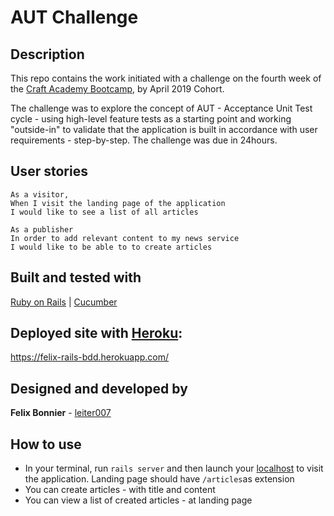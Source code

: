 # AUT Challenge

## Description
This repo contains the work initiated with a challenge on the fourth week of the [Craft Academy Bootcamp](https://craftacademy.se/english/curriculum/), by April 2019 Cohort.

The challenge was to explore the concept of AUT - Acceptance Unit Test cycle - using high-level feature tests as a starting point and working "outside-in" to validate that the application is built in accordance with user requirements - step-by-step. The challenge was due in 24hours. 


## User stories

````
As a visitor,
When I visit the landing page of the application
I would like to see a list of all articles
````

````
As a publisher
In order to add relevant content to my news service
I would like to be able to to create articles
````

## Built and tested with
[Ruby on Rails](https://developer.mozilla.ohttps://rubyonrails.org/) |
[Cucumber](https://cucumber.io/) 

## Deployed site with [Heroku](www.heroku.com):
https://felix-rails-bdd.herokuapp.com/


## Designed and developed by
**Felix Bonnier** - [leiter007](https://github.com/leiter007)

## How to use
* In your terminal, run ```rails server``` and then launch your [localhost](http://localhost:3000/articles) to visit the application. Landing page should have ```/articles```as extension
* You can create articles - with title and content
* You can view a list of created articles - at landing page